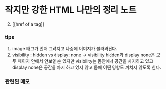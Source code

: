 ---
---



# 작지만 강한 HTML 나만의 정리 노트



2. [[href of a tag]]

### tips
1. image 태그가 먼저 그려지고 나중에 이미지가 불러와진다. 
2. visibility : hidden vs display: none
-> visibility hidden과 display none은 모두 페이지 안에서 안보일 순 있지만 visibility는 돔안에서 공간을 차지하고 있고 display none은 공간을 차지 하고 있지 않고 돔에 어떤 영향도 끼치지 않도록 한다. 

### 관련된 메모

